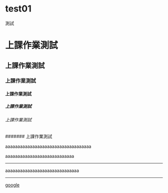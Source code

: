 # test01
測試


# 上課作業測試
## 上課作業測試
### 上課作業測試
#### 上課作業測試
##### 上課作業測試
###### 上課作業測試
####### 上課作業測試

aaaaaaaaaaaaaaaaaaaaaaaaaaaaaaaaaaa<br>


aaaaaaaaaaaaaaaaaaaaaaaaaaaa<hr>


aaaaaaaaaaaaaaaaaaaaaaaaaaaaaa<br>

<hr>

[google](https://www.google.com/)

